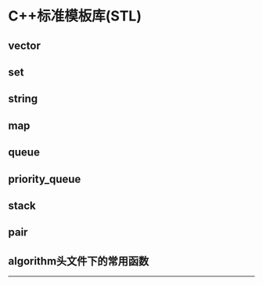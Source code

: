 # C++标准模板库(STL)

## vector

## set

## string

## map

## queue

## priority_queue

## stack

## pair

## algorithm头文件下的常用函数

------

